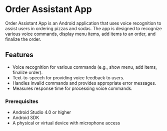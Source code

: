 # Order Assistant App

Order Assistant App is an Android application that uses voice recognition to assist users in ordering pizzas and sodas. The app is designed to recognize various voice commands, display menu items, add items to an order, and finalize the order.

## Features

- Voice recognition for various commands (e.g., show menu, add items, finalize order).
- Text-to-speech for providing voice feedback to users.
- Handles invalid commands and provides appropriate error messages.
- Measures response time for processing voice commands.
  
### Prerequisites

- Android Studio 4.0 or higher
- Android SDK
- A physical or virtual device with microphone access

